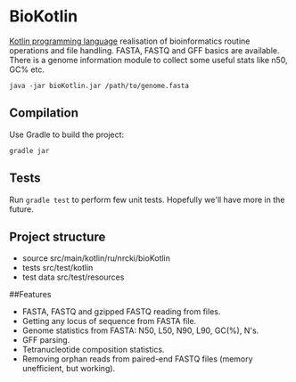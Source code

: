 # BioKotlin

[Kotlin programming language](https://kotlinlang.org/) realisation of bioinformatics routine operations and file handling.
FASTA, FASTQ and GFF basics are available. 
There is a genome information module to collect some useful stats like n50, GC% etc.

`java -jar bioKotlin.jar /path/to/genome.fasta`

## Compilation

Use Gradle to build the project:

`gradle jar`

## Tests

Run `gradle test` to perform few unit tests. Hopefully we'll have more in the future.

## Project structure

- source src/main/kotlin/ru/nrcki/bioKotlin
- tests src/test/kotlin
- test data src/test/resources

##Features

- FASTA, FASTQ and gzipped FASTQ reading from files.
- Getting any locus of sequence from FASTA file.
- Genome statistics from FASTA: N50, L50, N90, L90, GC(%), N's.
- GFF parsing.
- Tetranucleotide composition statistics.
- Removing orphan reads from paired-end FASTQ files (memory unefficient, but working).
